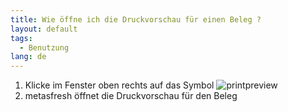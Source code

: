 ```yaml
---
title: Wie öffne ich die Druckvorschau für einen Beleg ?
layout: default
tags:
  - Benutzung
lang: de
---
```


1. Klicke im Fenster oben rechts auf das Symbol ![printpreview](../images/icons/PrintScreen24.png)
1. metasfresh öffnet die Druckvorschau für den Beleg
